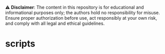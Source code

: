 ⚠️ **Disclaimer**: The content in this repository is for educational and informational purposes only; the authors hold no responsibility for misuse. Ensure proper authorization before use, act responsibly at your own risk, and comply with all legal and ethical guidelines.
# scripts
